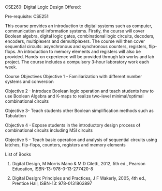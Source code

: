 CSE260: Digital Logic Design
Offered:

Pre-requisite: CSE251

This course provides an introduction to digital systems such as computer, communication and information systems. Firstly, the course will cover Boolean algebra, digital logic gates, combinational logic circuits, decoders, encoders, multiplexers and demultiplexers. The course will then cover sequential circuits: asynchronous and synchronous counters, registers, flip-flops. An introduction to memory elements and registers will also be provided. Hands-on experience will be provided through lab works and lab project. The course includes a compulsory 3-hour laboratory work each week.

Course Objectives
Objective 1 - Familiarization with different number systems and conversion

Objective 2 - Introduce Boolean logic operation and teach students how to use Boolean Algebra and K-maps to realize two-level minimal/optimal combinational circuits

Objective 3- Teach students other Boolean simplification methods such as Tabulation

Objective 4 - Expose students in the introductory design process of combinational circuits including MSI circuits

Objective 5 - Teach basic operation and analysis of sequential circuits using latches, flip-flops, counters, registers and memory elements

List of Books
1. Digital Design, M Morris Mano & M D Ciletti, 2012, 5th ed., Pearson Education, ISBN-13: 978-0-13-277420-8

2. Digital Design: Principles and Practices, J F Wakerly, 2005, 4th ed., Prentice Hall, ISBN-13: 978-0131863897
